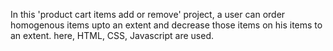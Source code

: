 In this 'product cart items add or remove' project, a user can order homogenous items upto an extent and decrease those items on his items to an extent. here, HTML, CSS, Javascript are used.
